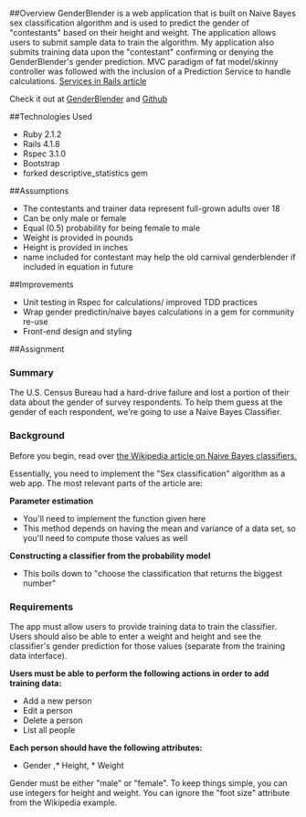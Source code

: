##Overview
GenderBlender is a web application that is built on Naive Bayes sex classification algorithm and is used to predict the gender of "contestants" based on their height and weight. The application allows users to submit sample data to train the algorithm. My application also submits training data upon the "contestant" confirming or denying the GenderBlender's gender prediction.
MVC paradigm of fat model/skinny controller was followed with the inclusion of a Prediction Service to handle calculations. [Services in Rails article](https://blog.engineyard.com/2014/keeping-your-rails-controllers-dry-with-services)

Check it out at [GenderBlender](https://genderblender.herokuapp.com) and [Github](https://github.com/amandawraymond/gender_blender)

##Technologies Used
* Ruby 2.1.2
* Rails 4.1.8
* Rspec 3.1.0
* Bootstrap
* forked descriptive_statistics gem


##Assumptions
* The contestants and trainer data represent full-grown adults over 18
* Can be only male or female
* Equal (0.5) probability for being female to male 
* Weight is provided in pounds
* Height is provided in inches
* name included for contestant may help the old carnival genderblender if included in equation in future


##Improvements
* Unit testing in Rspec for calculations/ improved TDD practices
* Wrap gender predictin/naive bayes calculations in a gem for community re-use
* Front-end design and styling


##Assignment

### Summary
The U.S. Census Bureau had a hard-drive failure and lost a portion of their data about the gender of survey respondents. To help them guess at the gender of each respondent, we're going to use a Naive Bayes Classifier.

### Background
Before you begin, read over [the Wikipedia article on Naive Bayes classifiers.](http://en.wikipedia.org/wiki/Naive_Bayes_classifier)

Essentially, you need to implement the "Sex classification" algorithm as a web app. The most relevant parts of the article are:

**Parameter estimation**

* You'll need to implement the function given here
* This method depends on having the mean and variance of a data set, so you'll need to compute those values as well

**Constructing a classifier from the probability model**

* This boils down to "choose the classification that returns the biggest number"

### Requirements
The app must allow users to provide training data to train the classifier. Users should also be able to enter a weight and height and see the classifier's gender prediction for those values (separate from the training data interface).

**Users must be able to perform the following actions in order to add training data:**

* Add a new person
* Edit a person
* Delete a person
* List all people

**Each person should have the following attributes:**

* Gender ,* Height, * Weight

Gender must be either "male" or "female". To keep things simple, you can use integers for height and weight. You can ignore the "foot size" attribute from the Wikipedia example.
